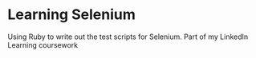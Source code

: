 # Learning Selenium

Using Ruby to write out the test scripts for Selenium. Part of my LinkedIn Learning coursework
